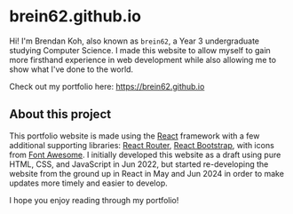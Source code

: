 # brein62.github.io

Hi! I'm Brendan Koh, also known as `brein62`, a Year 3 undergraduate studying Computer Science. I made this website to allow myself to gain more firsthand experience in web development while also allowing me to show what I've done to the world.

Check out my portfolio here: https://brein62.github.io

## About this project

This portfolio website is made using the [React](https://react.dev/) framework with a few additional supporting libraries: [React Router](https://reactrouter.com/en/main), [React Bootstrap](https://react-bootstrap.netlify.app/), with icons from [Font Awesome](https://fontawesome.com/). I initially developed this website as a draft using pure HTML, CSS, and JavaScript in Jun 2022, but started re-developing the website from the ground up in React in May and Jun 2024 in order to make updates more timely and easier to develop.

I hope you enjoy reading through my portfolio!
